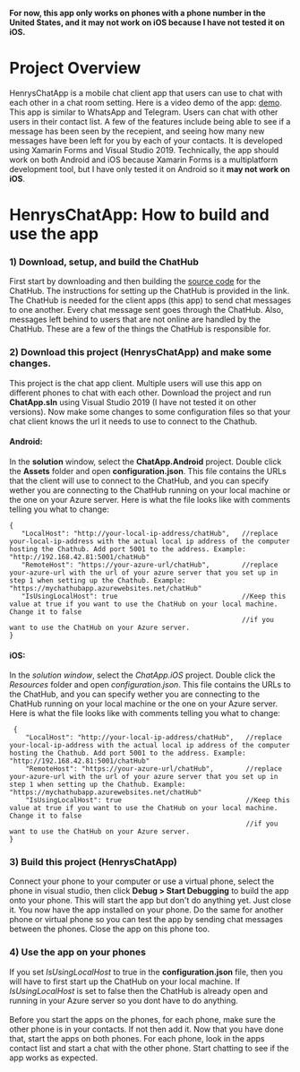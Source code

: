 **For now, this app only works on phones with a phone number in the United States, and it may not work on iOS because I have not tested it on iOS.**

# Project Overview

HenrysChatApp is a mobile chat client app that users can use to chat with each other in a chat room setting. Here is a video demo of the app: [demo](https://www.youtube.com/watch?v=VunSQjgmO6w).
This app is similar to WhatsApp and Telegram. Users can chat with other users in their contact list. A few of the features include 
being able to see if a message has been seen by the recepient, and seeing how many new messages have been left for you by each of your contacts.
It is developed using Xamarin Forms and Visual Studio 2019. Technically, the app should work on both Android and iOS because Xamarin Forms is a 
multiplatform development tool, but I have only tested it on Android so it **may not work on iOS**.


# HenrysChatApp: How to build and use the app

### 1) Download, setup, and build the ChatHub
First start by downloading and then building the [source code](https://github.com/hchan41567sf/ChatHubApp2) for the ChatHub. The instructions for setting up 
the ChatHub is provided in the link. The ChatHub is needed for the client apps (this app) to send chat messages to one another.
 Every chat message sent goes through the ChatHub. Also, messages left behind to users that are not online are handled by the ChatHub. 
 These are a few of the things the ChatHub is responsible for. <br>
 
 ### 2) Download this project (HenrysChatApp) and make some changes. 
 This project is the chat app client. Multiple users will use this app on different phones to chat with each other. Download 
 the project and run **ChatApp.sln** using Visual Studio 2019 (I have not tested it on other versions). Now make some changes to some 
 configuration files so that your chat client knows the url it needs to use to connect to the Chathub.
 
 #### Android:
 In the **solution** window, select the **ChatApp.Android** project. Double click the **Assets** folder and open **configuration.json**. This file
 contains the URLs that the client will use to connect to the ChatHub, and you can specify wether you are connecting to the ChatHub running on your local machine or the one 
 on your Azure server.
 Here is what the file looks like with comments telling you what to change: <br>
 ```
 {
    "LocalHost": "http://your-local-ip-address/chatHub",   //replace your-local-ip-address with the actual local ip address of the computer hosting the Chathub. Add port 5001 to the address. Example: "http://192.168.42.81:5001/chatHub"
    "RemoteHost": "https://your-azure-url/chatHub",        //replace your-azure-url with the url of your azure server that you set up in step 1 when setting up the Chathub. Example: "https://mychathubapp.azurewebsites.net/chatHub"
    "IsUsingLocalHost": true                               //Keep this value at true if you want to use the ChatHub on your local machine. Change it to false
                                                           //if you want to use the ChatHub on your Azure server.
}
 ```
 
 #### iOS:
 In the *solution window*, select the *ChatApp.iOS* project. Double click the *Resources* folder and open *configuration.json*. This file
 contains the URLs to the ChatHub, and you can specify wether you are connecting to the ChatHub running on your local machine or the one 
 on your Azure server.
 Here is what the file looks like with comments telling you what to change: <br>
```
 {
    "LocalHost": "http://your-local-ip-address/chatHub",   //replace your-local-ip-address with the actual local ip address of the computer hosting the Chathub. Add port 5001 to the address. Example: "http://192.168.42.81:5001/chatHub"
    "RemoteHost": "https://your-azure-url/chatHub",        //replace your-azure-url with the url of your azure server that you set up in step 1 when setting up the Chathub. Example: "https://mychathubapp.azurewebsites.net/chatHub"
    "IsUsingLocalHost": true                               //Keep this value at true if you want to use the ChatHub on your local machine. Change it to false
                                                           //if you want to use the ChatHub on your Azure server.
}
 ```
 
 ### 3) Build this project (HenrysChatApp)
  Connect your phone to your computer or use a virtual phone, select the phone in visual studio, then click **Debug > Start Debugging** to build the app onto your phone. 
  This will start the app but don't do anything yet. Just close it. You now have the app installed on your phone. 
  Do the same for another phone or virtual phone so you can test the app by sending chat messages between the phones. Close the app on this phone too.
  
  ### 4) Use the app on your phones
 If you set *IsUsingLocalHost* to true in the **configuration.json** file, then you will have to first start up the ChatHub
 on your local machine. If *IsUsingLocalHost* is set to false then the ChatHub is already open and running in your Azure server so you dont 
 have to do anything.<br><br>
 Before you start the apps on the phones, for each phone, make sure the other phone is in your contacts. If not then add it. Now that you have done that, start the apps on both phones.
 For each phone, look in the apps contact list and start a chat with the other phone. Start chatting to see if the app works as expected.
